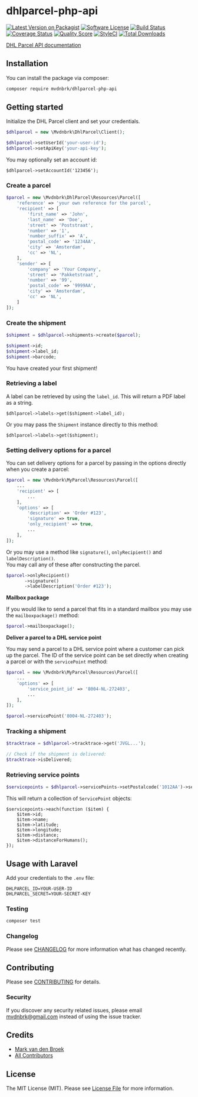 # dhlparcel-php-api

[![Latest Version on Packagist][ico-version]][link-packagist]
[![Software License][ico-license]](LICENSE.md)
[![Build Status][ico-travis]][link-travis]
[![Coverage Status][ico-scrutinizer]][link-scrutinizer]
[![Quality Score][ico-code-quality]][link-code-quality]
[![StyleCI][ico-style-ci]][link-style-ci]
[![Total Downloads][ico-downloads]][link-downloads]

[DHL Parcel API documentation](https://api-gw.dhlparcel.nl/docs/)

## Installation

You can install the package via composer:

```bash
composer require mvdnbrk/dhlparcel-php-api
```

## Getting started

Initialize the DHL Parcel client and set your credentials.

``` php
$dhlparcel = new \Mvdnbrk\DhlParcel\Client();

$dhlparcel->setUserId('your-user-id');
$dhlparcel->setApiKey('your-api-key');
```

You may optionally set an account id:

```
$dhlparcel->setAccountId('123456');
```

### Create a parcel

```php
$parcel = new \Mvdnbrk\DhlParcel\Resources\Parcel([
    'reference' => 'your own reference for the parcel',
    'recipient' => [
        'first_name' => 'John',
        'last_name' => 'Doe',
        'street' => 'Poststraat',
        'number' => '1',
        'number_suffix' => 'A',
        'postal_code' => '1234AA',
        'city' => 'Amsterdam',
        'cc' => 'NL',
    ],
    'sender' => [
        'company' => 'Your Company',
        'street' => 'Pakketstraat',
        'number' => '99',
        'postal_code' => '9999AA',
        'city' => 'Amsterdam',
        'cc' => 'NL',
    ]
]);
```

### Create the shipment

``` php
$shipment = $dhlparcel->shipments->create($parcel);

$shipment->id;
$shipment->label_id;
$shipment->barcode;
```

You have created your first shipment!

### Retrieving a label

A label can be retrieved by using the `label_id`.
This will return a PDF label as a string.

```
$dhlparcel->labels->get($shipment->label_id);
```
Or you may pass the `Shipment` instance directly to this method:
```
$dhlparcel->labels->get($shipment);
```

### Setting delivery options for a parcel

You can set delivery options for a parcel by passing in the options directly when you create a parcel:

``` php
$parcel = new \Mvdnbrk\MyParcel\Resources\Parcel([
    ...
    'recipient' => [
        ...
    ],
    'options' => [
        'description' => 'Order #123',
        'signature' => true,
        'only_recipient' => true,   
        ...
    ],
]);
```

Or you may use a method like `signature()`, `onlyRecipient()` and `labelDescription()`.  
You may call any of these after constructing the parcel.

``` php
$parcel->onlyRecipient()
       ->signature()
       ->labelDescription('Order #123');
```

**Mailbox package**

If you would like to send a parcel that fits in a standard mailbox you may use the `mailboxpackage()` method:

``` php
$parcel->mailboxpackage();
```

**Deliver a parcel to a DHL service point**

You may send a parcel to a DHL service point where a customer can pick up the parcel.
The ID of the service point can be set directly when creating a parcel
or with the `servicePoint` method:

``` php
$parcel = new \Mvdnbrk\MyParcel\Resources\Parcel([
    ...
    'options' => [
        'service_point_id' => '8004-NL-272403',
        ...
    ],
]);

$parcel->servicePoint('8004-NL-272403');
```

### Tracking a shipment

``` php
$tracktrace = $dhlparcel->tracktrace->get('JVGL...');

// Check if the shipment is delivered:
$tracktrace->isDelivered;
```

### Retrieving service points

```php
$servicepoints = $dhlparcel->servicePoints->setPostalcode('1012AA')->setHousenumber('1')->get();
```

This will return a collection of `ServicePoint` objects:

```
$servicepoints->each(function ($item) {
    $item->id;
    $item->name;
    $item->latitude;
    $item->longitude;
    $item->distance;
    $item->distanceForHumans();
});
```

## Usage with Laravel

Add your credentials to the `.env` file:

```
DHLPARCEL_ID=YOUR-USER-ID
DHLPARCEL_SECRET=YOUR-SECRET-KEY
```

### Testing

``` bash
composer test
```

### Changelog

Please see [CHANGELOG](CHANGELOG.md) for more information what has changed recently.

## Contributing

Please see [CONTRIBUTING](CONTRIBUTING.md) for details.

### Security

If you discover any security related issues, please email mvdnbrk@gmail.com instead of using the issue tracker.

## Credits

- [Mark van den Broek](https://github.com/mvdnbrk)
- [All Contributors](../../contributors)

## License

The MIT License (MIT). Please see [License File](LICENSE.md) for more information.

[ico-version]: https://img.shields.io/packagist/v/mvdnbrk/dhlparcel-php-api.svg?style=flat-square
[ico-license]: https://img.shields.io/badge/license-MIT-brightgreen.svg?style=flat-square
[ico-travis]: https://img.shields.io/travis/mvdnbrk/dhlparcel-php-api/master.svg?style=flat-square
[ico-scrutinizer]: https://img.shields.io/scrutinizer/coverage/g/mvdnbrk/dhlparcel-php-api.svg?style=flat-square
[ico-code-quality]: https://img.shields.io/scrutinizer/g/mvdnbrk/dhlparcel-php-api.svg?style=flat-square
[ico-downloads]: https://img.shields.io/packagist/dt/mvdnbrk/dhlparcel-php-api.svg?style=flat-square
[ico-style-ci]: https://styleci.io/repos/171006427/shield?branch=master

[link-packagist]: https://packagist.org/packages/mvdnbrk/dhlparcel-php-api
[link-travis]: https://travis-ci.org/mvdnbrk/dhlparcel-php-api
[link-scrutinizer]: https://scrutinizer-ci.com/g/mvdnbrk/dhlparcel-php-api/code-structure
[link-code-quality]: https://scrutinizer-ci.com/g/mvdnbrk/dhlparcel-php-api
[link-downloads]: https://packagist.org/packages/mvdnbrk/dhlparcel-php-api
[link-author]: https://github.com/mvdnbrk
[link-contributors]: ../../contributors
[link-style-ci]: https://styleci.io/repos/171006427
